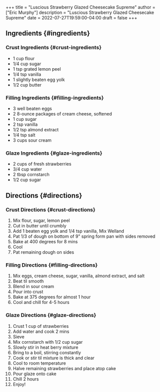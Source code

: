 +++
title = "Luscious Strawberry Glazed Cheesecake Supreme"
author = ["Eric Murphy"]
description = "Luscious Strawberry Glazed Cheesecake Supreme"
date = 2022-07-27T19:59:00-04:00
draft = false
+++

## Ingredients {#ingredients}


### Crust Ingredients {#crust-ingredients}

-   1 cup flour
-   1/4 cup sugar
-   1 tsp grated lemon peel
-   1/4 tsp vanilla
-   1 slightly beaten egg yolk
-   1/2 cup butter


### Filling Ingredients {#filling-ingredients}

-   3 well beaten eggs
-   2 8-ounce packages of cream cheese, softened
-   1 cup sugar
-   2 tsp vanilla
-   1/2 tsp almond extract
-   1/4 tsp salt
-   3 cups sour cream


### Glaze Ingredients {#glaze-ingredients}

-   2 cups of fresh strawberries
-   3/4 cup water
-   2 tbsp cornstarch
-   1/2 cup sugar


## Directions {#directions}


### Crust Directions {#crust-directions}

1.  Mix flour, sugar, lemon peel
2.  Cut in butter until crumbly
3.  Add 1 beaten egg yolk and 1/4 tsp vanilla, Mix Welland
4.  Pat 1/3 of dough on bottom of 9" spring form pan with sides removed
5.  Bake at 400 degrees for 8 mins
6.  Cool
7.  Pat remaining dough on sides


### Filling Directions {#filling-directions}

1.  Mix eggs, cream cheese, sugar, vanilla, almond extract, and salt
2.  Beat til smooth
3.  Blend in sour cream
4.  Pour into crust
5.  Bake at 375 degrees for almost 1 hour
6.  Cool and chill for 4-5 hours


### Glaze Directions {#glaze-directions}

1.  Crust 1 cup of strawberries
2.  Add water and cook 2 mins
3.  Sieve
4.  Mix cornstarch with 1/2 cup sugar
5.  Slowly stir in heat berry mixture
6.  Bring to a boil, stirring constantly
7.  Cook or stir til mixture is thick and clear
8.  Cool to room temperature
9.  Halve remaining strawberries and place atop cake
10. Pour glaze onto cake
11. Chill 2 hours
12. Enjoy!
